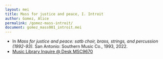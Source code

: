 ```yaml
---
layout: mei
title: Mass for justice and peace, I. Introit
author: Gomez, Alice
permalink: /gomez-mass-introit/
document: gomez_mass001_introit.mei
---
```


- In *Mass for justice and peace: satb choir, brass, strings, and percussion (1992-93).* San Antonio: Southern Music Co., 1993, 2022.
- <a href="https://tufts.primo.exlibrisgroup.com/permalink/01TUN_INST/1kc9gia/alma991018726335203851" target="_blank">Music Library Inquire @ Desk MSC9670</a>
